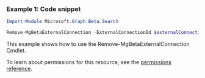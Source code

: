 ### Example 1: Code snippet

```powershellImport-Module Microsoft.Graph.Beta.Search

Remove-MgBetaExternalConnection -ExternalConnectionId $externalConnectionId
```
This example shows how to use the Remove-MgBetaExternalConnection Cmdlet.
To learn about permissions for this resource, see the [permissions reference](/graph/permissions-reference).

